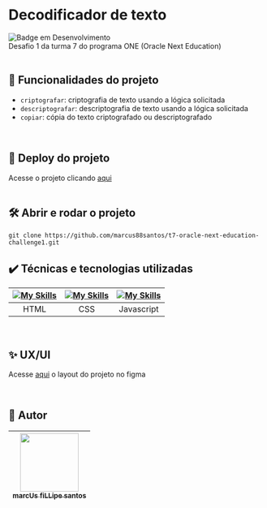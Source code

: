 # Decodificador de texto
![Badge em Desenvolvimento](http://img.shields.io/static/v1?label=STATUS&message=EM%20DESENVOLVIMENTO&color=GREEN&style=for-the-badge)  
Desafio 1 da turma 7 do programa ONE (Oracle Next Education)
<br />
<br />
## :hammer: Funcionalidades do projeto
- `criptografar`: criptografia de texto usando a lógica solicitada
- `descriptografar`: descriptografia de texto usando a lógica solicitada
- `copiar`: cópia do texto criptografado ou descriptografado
<br />

## 📁 Deploy do projeto
Acesse o projeto clicando [aqui](https://marcus88santos.github.io/t7-oracle-next-education-challenge1/)
<br />
<br />
## 🛠️ Abrir e rodar o projeto
```
git clone https://github.com/marcus88santos/t7-oracle-next-education-challenge1.git
```

## ✔️ Técnicas e tecnologias utilizadas

| [![My Skills](https://skillicons.dev/icons?i=html)]() | [![My Skills](https://skillicons.dev/icons?i=css)]() | [![My Skills](https://skillicons.dev/icons?i=js)]() |  
|                            :---:                      |                           :---:                      |                          :---:                      |
| HTML                                                  | CSS                                                  | Javascript                                          |  

<br />

## ✨ UX/UI
Acesse [aqui](https://www.figma.com/proto/nEWIYK8dwpHFKeTVbs64aE/Alura-Challenge---Desafio-1---L%C3%B3gica-(Copy)?node-id=2-213&t=cifDZvw0seCWdccC-1) o layout do projeto no figma

<br />

## 🚶 Autor

| [<img loading="lazy" src="https://github.com/marcus88santos.png?size=115" width=115><br><sub>marcUs fiLLipe santos</sub>](https://github.com/marcus88santos) |
| :---: |

